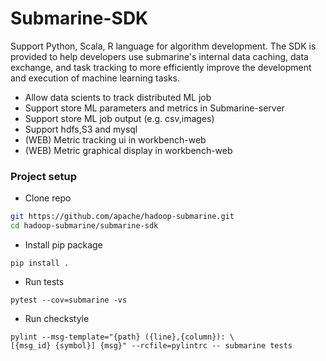 <!---
  Licensed under the Apache License, Version 2.0 (the "License");
  you may not use this file except in compliance with the License.
  You may obtain a copy of the License at

   http://www.apache.org/licenses/LICENSE-2.0

  Unless required by applicable law or agreed to in writing, software
  distributed under the License is distributed on an "AS IS" BASIS,
  WITHOUT WARRANTIES OR CONDITIONS OF ANY KIND, either express or implied.
  See the License for the specific language governing permissions and
  limitations under the License. See accompanying LICENSE file.
-->

# Submarine-SDK

Support Python, Scala, R language for algorithm development.
The SDK is provided to help developers use submarine's internal data caching, 
data exchange, and task tracking to more efficiently improve the development 
and execution of machine learning tasks.

- Allow data scients to track distributed ML job 
- Support store ML parameters and metrics in Submarine-server
- Support store ML job output (e.g. csv,images)
- Support hdfs,S3 and mysql 
- (WEB) Metric tracking ui in workbench-web
- (WEB) Metric graphical display in workbench-web

### Project setup
- Clone repo
```bash
git https://github.com/apache/hadoop-submarine.git
cd hadoop-submarine/submarine-sdk
```

- Install pip package
```
pip install .
```

- Run tests
```
pytest --cov=submarine -vs
```

- Run checkstyle
```
pylint --msg-template="{path} ({line},{column}): \
[{msg_id} {symbol}] {msg}" --rcfile=pylintrc -- submarine tests
```